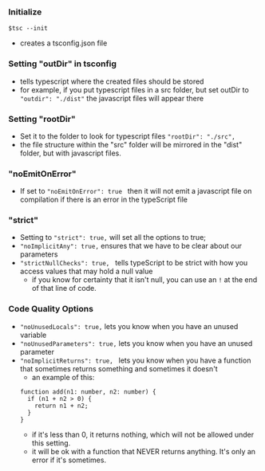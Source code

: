 ### Initialize 
```$tsc --init```
- creates a tsconfig.json file

### Setting "outDir" in tsconfig
- tells typescript where the created files should be stored
- for example, if you put typescript files in a src folder, but set outDir to ```"outdir": "./dist"``` the javascript files will appear there

### Setting "rootDir"
- Set it to the folder to look for typescript files
```"rootDir": "./src",``` 
- the file structure within the "src" folder will be mirrored in the "dist" folder, but with javascript files.

### "noEmitOnError"
- If set to ```"noEmitOnError": true ``` then it will not emit a javascript file on compilation if there is an error in the typeScript file

### "strict"
- Setting to ```"strict": true,``` will set all the options to true;
- ```"noImplicitAny": true,``` ensures that we have to be clear about our parameters
- ```"strictNullChecks": true, ``` tells typeScript to be strict with how you access values that may hold a null value
    - if you know for certainty that it isn't null, you can use an ```!``` at the end of that line of code.

### Code Quality Options
- ```"noUnusedLocals": true,``` lets you know when you have an unused variable
- ```"noUnusedParameters": true,``` lets you know when you have an unused parameter
- ```"noImplicitReturns": true, ``` lets you know when you have a function that sometimes returns something and sometimes it doesn't
   - an example of this:
   ```
   function add(n1: number, n2: number) {
     if (n1 + n2 > 0) {
       return n1 + n2;
     }
   }
   ```
   - if it's less than 0, it returns nothing, which will not be allowed under this setting.
   - it will be ok with a function that NEVER returns anything.  It's only an error if it's sometimes.
